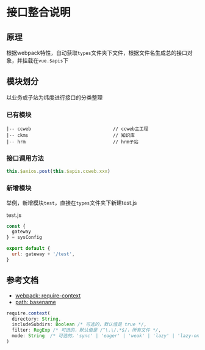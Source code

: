 # 接口整合说明

## 原理

根据webpack特性，自动获取`types`文件夹下文件，根据文件名生成总的接口对象，并挂载在`vue.$apis`下

## 模块划分

以业务或子站为纬度进行接口的分类整理

### 已有模块

```
|-- ccweb                              // ccweb主工程
|-- ckms                               // 知识库
|-- hrm                                // hrm子站
```

### 接口调用方法

```js
this.$axios.post(this.$apis.ccweb.xxx)
```

### 新增模块

举例，新增模块`test`，直接在`types`文件夹下新建test.js

test.js

```js
const {
  gateway
} = sysConfig

export default {
  url: gateway + '/test',
}
```

## 参考文档

- [webpack: require-context](https://webpack.docschina.org/api/module-methods/#require-context)
- [path: basename](http://nodejs.cn/api/path/path_basename_path_ext.html)

```js
require.context(
  directory: String,
  includeSubdirs: Boolean /* 可选的，默认值是 true */,
  filter: RegExp /* 可选的，默认值是 /^\.\/.*$/，所有文件 */,
  mode: String  /* 可选的，'sync' | 'eager' | 'weak' | 'lazy' | 'lazy-once'，默认值是 'sync' */
)
```